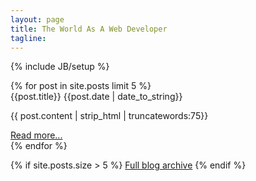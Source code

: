 ```yaml
---
layout: page
title: The World As A Web Developer
tagline: 
---
```

{% include JB/setup %}

<div class="blog-list">
	{% for post in site.posts limit 5 %}
		<div class="blog">
			<div class="info">
				<span class="title">{{post.title}}</span>
				<span class="date">{{post.date | date_to_string}}</span>
			</div>
			<div class="preview">
				<p>{{ post.content | strip_html | truncatewords:75}}</p>
				<a href="{{ post.url }}">Read more...</a>
			</div>
		</div>
	{% endfor %}
</div>

{% if site.posts.size > 5 %}
<a href="/archive.html">Full blog archive</a>
{% endif %}